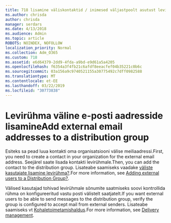 ```yaml
---
title: 718 lisamine väliskontaktid / inimesed väljastpoolt asutust leviloendile
ms.author: chrisda
author: chrisda
manager: serdars
ms.date: 4/13/2018
ms.audience: Admin
ms.topic: article
ROBOTS: NOINDEX, NOFOLLOW
localization_priority: Normal
ms.collection: Adm_O365
ms.custom: 718
ms.assetid: e6d64379-2dd9-4fda-a9bd-e9d61a5a4205
ms.openlocfilehash: f6354a3f4fb21c6afdf8eeacfef04b35221c0b6c
ms.sourcegitcommit: 03a156a9c9740521155a30775492c7dff0982588
ms.translationtype: MT
ms.contentlocale: et-EE
ms.lasthandoff: 03/22/2019
ms.locfileid: "30773838"
---
```

# <a name="add-external-email-addresses-to-a-distribution-group"></a><span data-ttu-id="35884-102">Levirühma väline e-posti aadresside lisamine</span><span class="sxs-lookup"><span data-stu-id="35884-102">Add external email addresses to a distribution group</span></span>

<span data-ttu-id="35884-103">Esiteks sa pead luua kontakti oma organisatsiooni välise meiliaadressi.</span><span class="sxs-lookup"><span data-stu-id="35884-103">First, you need to create a contact in your organization for the external email address.</span></span> <span data-ttu-id="35884-104">Seejärel saate lisada kontakti levirühmale.</span><span class="sxs-lookup"><span data-stu-id="35884-104">Then, you can add the contact to the distribution group.</span></span> <span data-ttu-id="35884-105">Lisateabe saamiseks vaadake [väliste kasutajate lisamine levirühma?](https://support.office.com/client/caa0f310-0bb7-48e3-8ad2-cb358b53bbba).</span><span class="sxs-lookup"><span data-stu-id="35884-105">For more information, see [Adding external users to a Distribution Group?](https://support.office.com/client/caa0f310-0bb7-48e3-8ad2-cb358b53bbba).</span></span>
  
<span data-ttu-id="35884-106">Välised kasutajad tohivad levirühmale sõnumite saatmiseks soovi kontrollida rühma on konfigureeritud vastu posti välistelt saatjatelt.</span><span class="sxs-lookup"><span data-stu-id="35884-106">If you want external users to be able to send messages to the distribution group, verify the group is configured to accept mail from external senders.</span></span> <span data-ttu-id="35884-107">Lisateabe saamiseks vt [Kohaletoimetamishaldus](https://technet.microsoft.com/library/bb124513.aspx#deliverymanagement).</span><span class="sxs-lookup"><span data-stu-id="35884-107">For more information, see [Delivery management](https://technet.microsoft.com/library/bb124513.aspx#deliverymanagement).</span></span>
  


